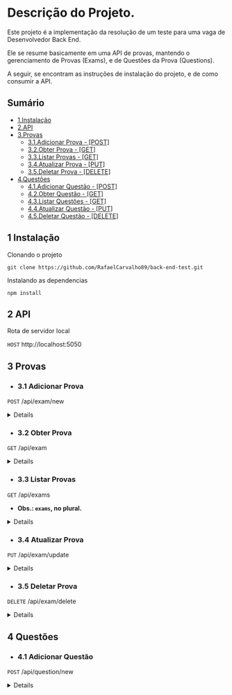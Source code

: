 # Descrição do Projeto.

<p>Este projeto é a implementação da resolução de um teste para uma vaga de Desenvolvedor Back End.</p>

<p>Ele se resume basicamente em uma API de provas, mantendo o gerenciamento de Provas (Exams), e de Questões da Prova (Questions).</p>

<p>A seguir, se encontram as instruções de instalação do projeto, e de como consumir a API.</p>


## Sumário

* [1.Instalação](#1-instalacao)
* [2.API](#2-api)
* [3.Provas](#3-provas)
  * [3.1.Adicionar Prova - [POST]](#31-adicionar-prova)
  * [3.2.Obter Prova - [GET]](#32-obter-prova)
  * [3.3.Listar Provas - [GET]](#33-listar-provas)
  * [3.4.Atualizar Prova - [PUT]](#34-atualizar-prova)
  * [3.5.Deletar Prova - [DELETE]](#35-deletar-prova)
* [4.Questões](#3-questoes)
  * [4.1.Adicionar Questão - [POST]](#31-adicionar-questao)
  * [4.2.Obter Questão - [GET]](#32-obter-questao)
  * [4.3.Listar Questões - [GET]](#33-listar-questoes)
  * [4.4.Atualizar Questão - [PUT]](#34-atualizar-questao)
  * [4.5.Deletar Questão - [DELETE]](#35-deletar-questao)


## 1 Instalação

<p>Clonando o projeto</p>

```console
git clone https://github.com/RafaelCarvalho89/back-end-test.git
```

<p>Instalando as dependencias</p>

```console
npm install
```


## 2 API

Rota de servidor local

`HOST` http://localhost:5050


## 3 Provas


  - ### 3.1 Adicionar Prova

  `POST` /api/exam/new

  <details>

  #### Parâmetros da requisição
  |Tipo|Nome|Descrição|Schema|
  |---|---|---|---|
  |**Body**|**name**  <br>*required*|O nome da Prova.|string|
  |**Body**|**description**  <br>*required*|Descrição da Prova.|string|
  |**Body**|**type**  <br>*required*|Tipo da Prova. Obs.: `"ONLINE"` ou `"OFFLINE"`  |string|
  |**Body**|**questions**  <br>*optional*|Questões da Prova. Obs: Um Array de `question`. |[question[]](#question)|


  #### Question
  |Tipo|Nome|Descrição|Schema|
  |---|---|---|---|
  |**Body**|**statement**  <br>*required*|O enunciado da Questão.|string|
  |**Body**|**options**  <br>*required*|Opções da Questão. Obs: Um Array de `option`. |[option[]](#option)|


  #### Option
  |Tipo|Nome|Descrição|Schema|
  |---|---|---|---|
  |**Body**|**key**  <br>*required*|A chave da opção.|string|
  |**Body**|**value**  <br>*required*|O valor da opção.|string|
  |**Body**|**correct**  <br>*required*|Se a opção é verdadeira ou falsa. Obs.: `true` ou `false`|boolean|


  **Exemplo da requisição passando uma prova `COM QUESTÕES`.**
  ```json
  {
    "name": "Prova AMARELA",
    "description": "Prova completa",
    "type": "ONLINE",
    "questions": [
      {
        "statement": "Qual o sentido da vida, do universo e tudo mais?",
        "options": [
          {
            "key": "a",
            "value": "viver",
            "correct": false
          },
          {
            "key": "b",
            "value": "beber café",
            "correct": false
          },
          {
            "key": "c",
            "value": "codar",
            "correct": false
          },
          {
            "key": "d",
            "value": "42",
            "correct": true
          }
        ]
      }
    ]
  }
  ```


  **`200 OK` - Exemplo de resposta da requisição passando uma prova `COM QUESTÕES` e com `SUCESSO`.**
  ```json
  {
    "id": "6050f9e222a72e7089ed1988",
    "name": "Prova AMARELA",
    "description": "Prova completa",
    "type": "ONLINE",
    "questions": [
      {
        "id": "6050f9e222a72e7089ed1987",
        "statement": "Qual o sentido da vida, do universo e tudo mais?",
        "options": [
          {
            "key": "a",
            "value": "viver",
            "correct": false,
            "id": "6050f9e222a72e7089ed1983"
          },
          {
            "key": "b",
            "value": "beber café",
            "correct": false,
            "id": "6050f9e222a72e7089ed1984"
          },
          {
            "key": "c",
            "value": "codar",
            "correct": false,
            "id": "6050f9e222a72e7089ed1985"
          },
          {
            "key": "d",
            "value": "42",
            "correct": true,
            "id": "6050f9e222a72e7089ed1986"
          }
        ]
      }
    ]
  }
  ```


  **Exemplo da requisição passando uma prova `SEM QUESTÕES`.**
  ```json
  {
    "name": "Prova AZUL",
    "description": "Prova sem questões",
    "type": "ONLINE"
  }
  ```


  **`200 OK` - Exemplo de resposta da requisição passando uma prova `SEM QUESTÕES` e com `SUCESSO`.**
  ```json
  {
    "id": "6050f9e222a72e7089ed2021",
    "name": "Prova AZUL",
    "description": "Prova sem questões",
    "type": "ONLINE",
    "questions": []
  }
  ```
</details>


  - ### 3.2 Obter Prova

  `GET` /api/exam

  <details>

  #### Parâmetros da requisição
  |Tipo|Nome|Descrição|Schema|
  |---|---|---|---|
  |**Body**|**id**  <br>*required*|O id da Prova.|string|


  **Exemplo da requisição obter prova.**
  ```json
  {
    "id": "6050f9e222a72e7089ed1988"
  }
  ```


  **`200 OK` - Exemplo de resposta da requisição obter prova com `SUCESSO`.**
  ```json
  {
    "id": "6050f9e222a72e7089ed1988",
    "name": "Prova AMARELA",
    "description": "Prova completa",
    "type": "ONLINE",
    "questions": [
      {
        "id": "6050f9e222a72e7089ed1987",
        "statement": "Qual o sentido da vida, do universo e tudo mais?",
        "options": [
          {
            "key": "a",
            "value": "viver",
            "correct": false,
            "id": "6050f9e222a72e7089ed1983"
          },
          {
            "key": "b",
            "value": "beber café",
            "correct": false,
            "id": "6050f9e222a72e7089ed1984"
          },
          {
            "key": "c",
            "value": "codar",
            "correct": false,
            "id": "6050f9e222a72e7089ed1985"
          },
          {
            "key": "d",
            "value": "42",
            "correct": true,
            "id": "6050f9e222a72e7089ed1986"
          }
        ]
      }
    ]
  }
  ```
  </details>

  - ### 3.3 Listar Provas

  `GET` /api/exams 
  
  - **Obs.: `exams`, no plural.**

  <details>

  #### Requisição sem Parâmetros

  **`200 OK` - Exemplo de resposta da requisição listar provas com `SUCESSO`.**
  ```json
  [
    {
      "name": "Prova AMARELA",
      "description": "Prova sem questões",
      "type": "OFFLINE",
      "questions": [],
      "id": "60500a71fef08553a78d1948"
    },
    {
      "name": "Prova AZUL",
      "description": "Prova sem questões",
      "type": "ONLINE",
      "questions": [],
      "id": "605104ab28fda7815af489ae"
    }
  ]
  ```
  </details>


  - ### 3.4 Atualizar Prova

  `PUT` /api/exam/update

  <details>

  #### Parâmetros da requisição
  |Tipo|Nome|Descrição|Schema|
  |---|---|---|---|
  |**Body**|**id**  <br>*required*|O id da Prova.|string|
  |**Body**|**name**  <br>*required*|O nome da Prova.|string|
  |**Body**|**description**  <br>*required*|Descrição da Prova.|string|
  |**Body**|**type**  <br>*required*|Tipo da Prova. Obs.: `"ONLINE"` ou `"OFFLINE"`  |string|
  |**Body**|**questions**  <br>*required*|Questões da Prova. Obs: Um Array de `question`. |[question[]](#question)|


  #### Question
  |Tipo|Nome|Descrição|Schema|
  |---|---|---|---|
  |**Body**|**id**  <br>*required*|O id da Questão.|string|
  |**Body**|**statement**  <br>*required*|O enunciado da Questão.|string|
  |**Body**|**options**  <br>*required*|Opções da Questão. Obs: Um Array de `option`. |[option[]](#option)|


  #### Option
  |Tipo|Nome|Descrição|Schema|
  |---|---|---|---|
  |**Body**|**key**  <br>*required*|A chave da opção.|string|
  |**Body**|**value**  <br>*required*|O valor da opção.|string|
  |**Body**|**correct**  <br>*required*|Se a opção é verdadeira ou falsa. Obs.: `true` ou `false`|boolean|


  **Exemplo da requisição para atualização de prova.**
  ```json
  {
    "id": "6050f9e222a72e7089ed1988",
    "name": "Prova AMARELA 2021 ATUALIZADA",
    "description": "Prova completa 2021 ATUALIZADA",
    "type": "ONLINE",
    "questions": [
      {
        "statement": "Qual o sentido da vida, do universo e tudo mais? 2021 ATUALIZADO ¯\_(ツ)_/¯",
        "options": [
          {
            "key": "a",
            "value": "viver",
            "correct": false
          },
          {
            "key": "b",
            "value": "beber café",
            "correct": false
          },
          {
            "key": "c",
            "value": "codar",
            "correct": false
          },
          {
            "key": "d",
            "value": "42",
            "correct": true
          }
        ]
      }
    ]
  }
  ```


  **`200 OK` - Exemplo de resposta da requisição para atualização de prova com `SUCESSO`.**
  ```json
  {
    "id": "6050f9e222a72e7089ed1988",
    "name": "Prova AMARELA 2021 ATUALIZADA",
    "description": "Prova completa 2021 ATUALIZADA",
    "type": "ONLINE",
    "questions": [
      {
        "id": "6050f9e222a72e7089ed1987",
        "statement": "Qual o sentido da vida, do universo e tudo mais? 2021 ATUALIZADO ¯\_(ツ)_/¯",
        "options": [
          {
            "key": "a",
            "value": "viver",
            "correct": false,
            "id": "6050f9e222a72e7089ed1983"
          },
          {
            "key": "b",
            "value": "beber café",
            "correct": false,
            "id": "6050f9e222a72e7089ed1984"
          },
          {
            "key": "c",
            "value": "codar",
            "correct": false,
            "id": "6050f9e222a72e7089ed1985"
          },
          {
            "key": "d",
            "value": "42",
            "correct": true,
            "id": "6050f9e222a72e7089ed1986"
          }
        ]
      }
    ]
  }
  ``` 


  </details>

  - ### 3.5 Deletar Prova

  `DELETE` /api/exam/delete

  <details>

  #### Parâmetros da requisição
  |Tipo|Nome|Descrição|Schema|
  |---|---|---|---|
  |**Body**|**id**  <br>*required*|O id da Prova.|string|


  **Exemplo da requisição deletar prova.**
  ```json
  {
    "id": "60510d9b9062ed8fc8ad2a6e"
  }
  ```


  **`200 OK` - Exemplo de resposta da requisição deletar prova com `SUCESSO`.**
  ```json
  {
    "delete": "ok"
  }
  ```
  </details>


## 4 Questões


  - ### 4.1 Adicionar Questão

  `POST` /api/question/new

  <details>

  #### Parâmetros da requisição
  |Tipo|Nome|Descrição|Schema|
  |---|---|---|---|
  |**Body**|**examId**  <br>*required*|O id da Prova que a Questão será adicionada.|string|
  |**Body**|**statement**  <br>*required*|O enunciado da Questão.|string|
  |**Body**|**options**  <br>*required*|Opções da Questão. Obs: Um Array de `option`. |[option[]](#option)|


  #### Option
  |Tipo|Nome|Descrição|Schema|
  |---|---|---|---|
  |**Body**|**key**  <br>*required*|A chave da opção.|string|
  |**Body**|**value**  <br>*required*|O valor da opção.|string|
  |**Body**|**correct**  <br>*required*|Se a opção é verdadeira ou falsa. Obs.: `true` ou `false`|boolean|


  **Exemplo da requisição adicionar Questão.**
  ```json
  {
    "examId": "60500a71fef08553a78d1948",
    "statement": "Qual o sentido da vida, do universo e tudo mais?",
    "options": [
      {
        "key": "a",
        "value": "viver",
        "correct": false
      },
      {
        "key": "b",
        "value": "beber café",
        "correct": false
      },
      {
        "key": "c",
        "value": "codar",
        "correct": false
      },
      {
        "key": "d",
        "value": "42",
        "correct": true
      }
    ]
  }
  ```


  **`200 OK` - Exemplo de resposta da requisição adicionar Questão com `SUCESSO`.**
  ```json
  {
    "id": "605112af2a3daa997ee6bb8f",
    "statement": "Qual o sentido da vida, do universo e tudo mais?",
    "options": [
      {
        "key": "a",
        "value": "viver",
        "correct": false,
        "id": "605112af2a3daa997ee6bb90"
      },
      {
        "key": "b",
        "value": "beber café",
        "correct": false,
        "id": "605112af2a3daa997ee6bb91"
      },
      {
        "key": "c",
        "value": "codar",
        "correct": false,
        "id": "605112af2a3daa997ee6bb92"
      },
      {
        "key": "d",
        "value": "42",
        "correct": true,
        "id": "605112af2a3daa997ee6bb93"
      }
    ]
  }
  ```

  </details>
